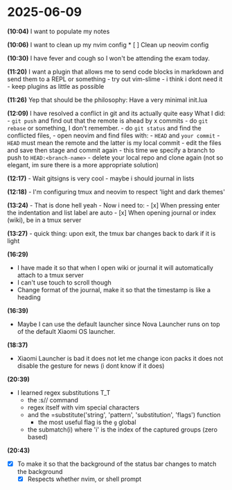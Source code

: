
# 2025-06-09

__(10:04)__ I want to populate my notes

__(10:06)__ I want to clean up my nvim config
            * [ ] Clean up neovim config

__(10:30)__ I have fever and cough so I won't be attending the exam today.

__(11:20)__ I want a plugin that allows me to send code blocks in markdown
            and send them to a REPL or something
                - try out vim-slime
                - i think i dont need it
                - keep plugins as little as possible

__(11:26)__ Yep that should be the philosophy:
            Have a very minimal init.lua

__(12:09)__ I have resolved a conflict in git and its actually quite easy
            What I did:
                - `git push` and find out that the remote is ahead by x commits
                - do `git rebase` or something, I don't remember.
                - do `git status` and find the conflicted files,
                - open neovim and find files with:
                    - `HEAD` and `your commit`
                    - `HEAD` must mean the remote and the latter is my local commit
                    - edit the files and save then stage and commit again
                    - this time we specify a branch to push to `HEAD:<branch-name>`
                    - delete your local repo and clone again (not so elegant, im sure
                      there is a more appropriate solution)

__(12:17)__ - Wait gitsigns is very cool
            - maybe i should journal in lists

__(12:18)__ - I'm configuring tmux and neovim to respect 'light and dark themes'

__(13:24)__ - That is done hell yeah
            - Now i need to:
                - [x] When pressing enter the indentation and list label are auto
                - [x] When opening journal or index (wiki), be in a tmux server

__(13:27)__ - quick thing: upon exit, the tmux bar changes back to dark if it is light

__(16:29)__
- I have made it so that when I open wiki or journal it will
  automatically attach to a tmux server
- I can't use touch to scroll though
- Change format of the journal, make it so that the timestamp
  is like a heading

__(16:39)__
- Maybe I can use the default launcher since Nova Launcher
  runs on top of the default Xiaomi OS launcher.

__(18:37)__
- Xiaomi Launcher is bad it does not let me change icon packs
  it does not disable the gesture for news (i dont know if it does)

__(20:39)__
- I learned regex substitutions T_T
    - the :<range>s/<pattern>/<substitute> command
    - regex itself with vim special characters
    - and the \=substitute('string', 'pattern', 'substitution', 'flags') function
        - the most useful flag is the `g` global
    - the submatch(i) where 'i' is the index of the captured groups (zero based)

__(20:43)__
- [x] To make it so that the background of the status bar changes to match the background
    - [x] Respects whether nvim, or shell prompt
